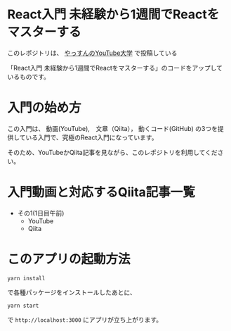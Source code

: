 # React入門 未経験から1週間でReactをマスターする

このレポジトリは、 [やっすんのYouTube大学](https://www.youtube.com/channel/UCajrdoGzHzDogrNrLYYmGsg/) で投稿している

「React入門 未経験から1週間でReactをマスターする」のコードをアップしているものです。

# 入門の始め方

この入門は、 動画(YouTube),　文章（Qiita）， 動くコード(GitHub) の3つを提供している入門で、究極のReact入門になっています。

そのため、YouTubeかQiita記事を見ながら、このレポジトリを利用してください。


# 入門動画と対応するQiita記事一覧

- その1(1日目午前)
  - YouTube
  - Qiita

# このアプリの起動方法

```
yarn install
```

で各種パッケージをインストールしたあとに、

```
yarn start
```

で `http://localhost:3000` にアプリが立ち上がります。

